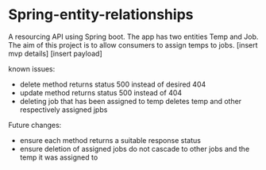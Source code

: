 # Spring-entity-relationships

A resourcing API using Spring boot. The app has two entities Temp and Job. The aim of this project is to allow consumers to assign temps to jobs.
[insert mvp details]
[insert payload]

known issues:
- delete method returns status 500 instead of desired 404
- update method returns status 500 instead of 404
- deleting job that has been assigned to temp deletes temp and other respectively assigned jpbs

Future changes:
- ensure each method returns a suitable response status
- ensure deletion of assigned jobs do not cascade to other jobs and the temp it was assigned to

